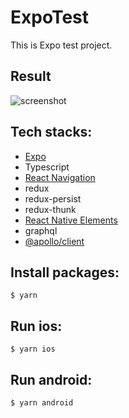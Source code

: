 # ExpoTest

This is Expo test project.

## Result

![screenshot](https://github.com/cgrewon/ExpoTest/blob/main/assets/images/screenshot.png)


## Tech stacks:

- [Expo](https://docs.expo.dev/)
- Typescript 
- [React Navigation](https://reactnavigation.org)
- redux
- redux-persist
- redux-thunk
- [React Native Elements](https://reactnativeelements.com/)
- graphql
- [@apollo/client](http://apollo.io)



## Install packages:
```shell
$ yarn
```

## Run ios:

```shell
$ yarn ios
```

## Run android:

```shell
$ yarn android
```


